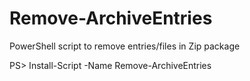 # Remove-ArchiveEntries
PowerShell script to remove entries/files in Zip package

PS> Install-Script -Name Remove-ArchiveEntries

